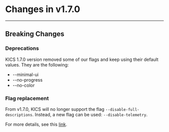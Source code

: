 # Changes in v1.7.0

---

## Breaking Changes

### Deprecations

KICS 1.7.0 version removed some of our flags and keep using their default values. 
They are the following: 

- --minimal-ui
- --no-progress
- --no-color

### Flag replacement

From v1.7.0, KICS will no longer support the flag `--disable-full-descriptions`. Instead, a new flag can be used: `--disable-telemetry`.

For more details, see this [link](https://docs.kics.io/latest/results/#telemetry).

